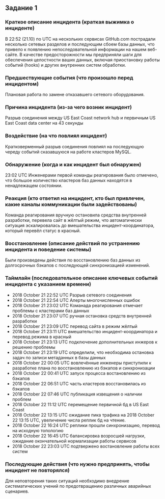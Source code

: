 ## Задание 1

### Краткое описание инцидента (краткая выжимка о инциденте)

В 22:52 (21.10) по UTC на нескольких сервисах GitHub.com пострадали несколько сетевых разделов и последующим сбоем базы данных, что привело к появлению непоследовательной информации на нашем веб-сайте. В качестве предосторожности мы предприняли шаги для обеспечения целостности ваших данных, включая приостановку работы событий (hooks) и других внутренних систем обработки.

### Предшествующие события (что произошло перед инцидентом)

Плановая работа по замене отказавшего сетевого оборудования.

### Причина инцидента (из-за чего возник инцидент)

Разрыв соединения между US East Coast network hub и первичным US East Coast data center на 43 секунды

### Воздействие (на что повлиял инцидент)

Кратковерменный разрыв соединения повлиял на последующую череду событий сказавшуюся на работe кластеров MySQL.

### Обнаружение (когда и как инцидент был обнаружен)

23:02 UTC Инженерами первой команды реагирования было отмечено, что большое количество кластеров баз данных находятся в ненадлежащем состоянии.   

### Реакция (кто ответил на инцидент, кто был привлечен, какие каналы коммуникации были задействованы)

Команда реагирования вручную остановила средства внутренней разработки, перевела сайт в жёлтый режим, что автоматически ситуация эскалировалась до вмешательства инцидент-координатора, который перевёл статус в красный.

### Восстановление (описание действий по устранению инцидента и поведение системы)

Были произведены действия по восстановлению баз данных из долгосрочных бэкапов с последующей синхронизацией изменений.

### Таймлайн (последовательное описание ключевых событий инцидента с указанием времени)

- 2018 October 21 22:52 UTC Разрыв сетевого соединения
- 2018 October 21 22:54 UTC Алерты многочисленных ошибок
- 2018 October 21 23:02 UTC Команада реагирования отмечает проблемы с кластерами баз данных
- 2018 October 21 23:07 UTC ручная остановка средств внутренней разработки
- 2018 October 21 23:09 UTC перевод сайта в режим жёлтый
- 2018 October 21 23:11 UTC вмешательство инцидент-координатора и перевод режима в красный
- 2018 October 21 23:13 UTC подключение дополнительных инжеров к решению проблемы
- 2018 October 21 23:19 UTC определили, что необходима остановка задач по записи метаданных в базы данных
- 2018 October 22 00:05 UTC вовлечённые инженеры приступили к разработке плана по восстановлению из бэкапов и синхронизации
- 2018 October 22 00:41 UTC запуск процесса востановлению из бэкапов
- 2018 October 22 06:51 UTC часть кластеров восстановилась из бэкапов
- 2018 October 22 07:46 UTC публикация извещения о наличии проблем
- 2018 October 22 11:12 UTC перемещение первичной бд в US East Coast
- 2018 October 22 13:15 UTC ожидание пика трафика на 2018 October 22 13:15 UTC, увеличение числа реплик бд на чтение.
- 2018 October 22 16:24 UTC реплики прошли синхронизацию, перевод на исходную топологию
- 2018 October 22 16:45 UTC балансировка возросшей нагрузки, ожидание окончательной нормализации работы сервисов
- 2018 October 22 23:03 UTC подтвержено востановление работы всех систем

### Последующие действия (что нужно предпринять, чтобы инцидент не повторялся)

Для неповторения таких ситуаций необходимо внедрение систематических учений по предотвращению различных аварийных сценариев.